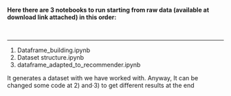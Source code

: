 
__Here there are 3 notebooks to run starting from raw data (available at download link attached) in this order:__

<br>
<hr>

1. Dataframe_building.ipynb
2. Dataset structure.ipynb
3. dataframe_adapted_to_recommender.ipynb

It generates a dataset with we have worked with. Anyway, It can be changed some code at 2) and·3) to get different results at the end
